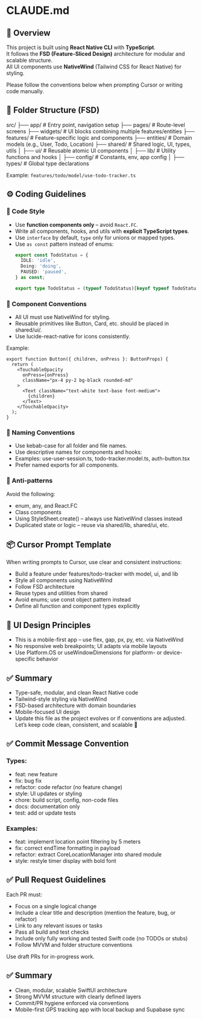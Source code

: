 # CLAUDE.md

## 👋 Overview

This project is built using **React Native CLI** with **TypeScript**.  
It follows the **FSD (Feature-Sliced Design)** architecture for modular and scalable structure.  
All UI components use **NativeWind** (Tailwind CSS for React Native) for styling.

Please follow the conventions below when prompting Cursor or writing code manually.

## 📁 Folder Structure (FSD)

src/
├── app/ # Entry point, navigation setup
├── pages/ # Route-level screens
├── widgets/ # UI blocks combining multiple features/entities
├── features/ # Feature-specific logic and components
├── entities/ # Domain models (e.g., User, Todo, Location)
├── shared/ # Shared logic, UI, types, utils
│ ├── ui/ # Reusable atomic UI components
│ ├── lib/ # Utility functions and hooks
│ ├── config/ # Constants, env, app config
│ ├── types/ # Global type declarations

Example: `features/todo/model/use-todo-tracker.ts`

## ⚙️ Coding Guidelines

### 🧠 Code Style

- Use **function components only** – avoid `React.FC`.
- Write all components, hooks, and utils with **explicit TypeScript types**.
- Use `interface` by default, `type` only for unions or mapped types.
- Use `as const` pattern instead of enums:
  ```ts
  export const TodoStatus = {
    IDLE: 'idle',
    Doing: 'doing',
    PAUSED: 'paused',
  } as const;

  export type TodoStatus = (typeof TodoStatus)[keyof typeof TodoStatus];
  ```

### 🧩 Component Conventions
- All UI must use NativeWind for styling.
- Reusable primitives like Button, Card, etc. should be placed in shared/ui/.
- Use lucide-react-native for icons consistently.

Example:
```tsx
export function Button({ children, onPress }: ButtonProps) {
  return (
    <TouchableOpacity
      onPress={onPress}
      className="px-4 py-2 bg-black rounded-md"
    >
      <Text className="text-white text-base font-medium">
        {children}
      </Text>
    </TouchableOpacity>
  );
}
```

### 🧱 Naming Conventions
- Use kebab-case for all folder and file names.
- Use descriptive names for components and hooks:
- Examples: use-user-session.ts, todo-tracker.model.ts, auth-button.tsx
- Prefer named exports for all components.

### 🚫 Anti-patterns
Avoid the following:
- enum, any, and React.FC
- Class components
- Using StyleSheet.create() – always use NativeWind classes instead
- Duplicated state or logic – reuse via shared/lib, shared/ui, etc.

## 📦 Cursor Prompt Template
When writing prompts to Cursor, use clear and consistent instructions:
- Build a feature under features/todo-tracker with model, ui, and lib
- Style all components using NativeWind
- Follow FSD architecture
- Reuse types and utilities from shared
- Avoid enums; use const object pattern instead
- Define all function and component types explicitly

## 📱 UI Design Principles
- This is a mobile-first app – use flex, gap, px, py, etc. via NativeWind
- No responsive web breakpoints; UI adapts via mobile layouts
- Use Platform.OS or useWindowDimensions for platform- or device-specific behavior

## ✅ Summary
- Type-safe, modular, and clean React Native code
- Tailwind-style styling via NativeWind
- FSD-based architecture with domain boundaries
- Mobile-focused UI design
- Update this file as the project evolves or if conventions are adjusted. Let’s keep code clean, consistent, and scalable 🚀


## ✅ Commit Message Convention

### Types:

- feat: new feature
- fix: bug fix
- refactor: code refactor (no feature change)
- style: UI updates or styling
- chore: build script, config, non-code files
- docs: documentation only
- test: add or update tests

### Examples:

- feat: implement location point filtering by 5 meters
- fix: correct endTime formatting in payload
- refactor: extract CoreLocationManager into shared module
- style: restyle timer display with bold font


## ✅ Pull Request Guidelines

Each PR must:
- Focus on a single logical change
- Include a clear title and description (mention the feature, bug, or refactor)
- Link to any relevant issues or tasks
- Pass all build and test checks
- Include only fully working and tested Swift code (no TODOs or stubs)
- Follow MVVM and folder structure conventions

Use draft PRs for in-progress work.

## ✅ Summary
- Clean, modular, scalable SwiftUI architecture
- Strong MVVM structure with clearly defined layers
- Commit/PR hygiene enforced via conventions
- Mobile-first GPS tracking app with local backup and Supabase sync